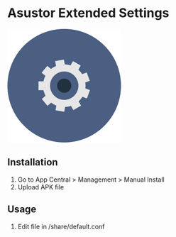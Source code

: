 # Asustor Extended Settings

![Ext Settings](CONTROL/icon.png)

## Installation

1. Go to App Central > Management > Manual Install 
2. Upload APK file


## Usage

1. Edit file in /share/default.conf


